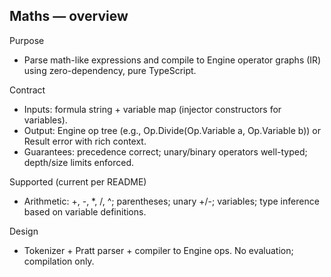 ## Maths — overview

Purpose

- Parse math-like expressions and compile to Engine operator graphs (IR) using zero-dependency, pure TypeScript.

Contract

- Inputs: formula string + variable map (injector constructors for variables).
- Output: Engine op tree (e.g., Op.Divide(Op.Variable a, Op.Variable b)) or Result error with rich context.
- Guarantees: precedence correct; unary/binary operators well-typed; depth/size limits enforced.

Supported (current per README)

- Arithmetic: +, -, *, /, ^; parentheses; unary +/-; variables; type inference based on variable definitions.

Design

- Tokenizer + Pratt parser + compiler to Engine ops. No evaluation; compilation only.
